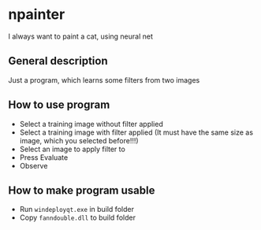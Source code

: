 # npainter
I always want to paint a cat, using neural net

## General description
Just a program, which learns some filters from two images

## How to use program
* Select a training image without filter applied
* Select a training image with filter applied (It must have the same size as image, which you selected before!!!)
* Select an image to apply filter to
* Press Evaluate
* Observe

## How to make program usable
* Run ```windeployqt.exe``` in build folder
* Copy ```fanndouble.dll``` to build folder

